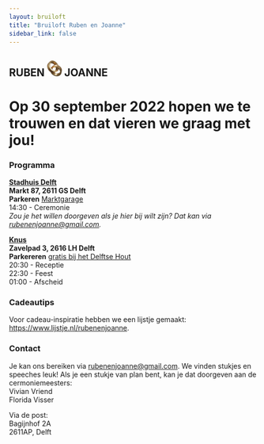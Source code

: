 ```yaml
---
layout: bruiloft
title: "Bruiloft Ruben en Joanne"
sidebar_link: false
---
```

## RUBEN <img src="assets/img/bruiloft/ring.png" class="inline" width="30" /> JOANNE
# Op 30 september 2022 hopen we te trouwen en dat vieren we graag met jou!

### Programma

<a href="https://www.delft.nl" target="_blank">**Stadhuis Delft**</a><br />
**Markt 87, 2611 GS Delft**<br />
**Parkeren** <a href="https://goo.gl/maps/yL3Eju7VQJJXqx2s5" target="_blank">Marktgarage</a><br />
14:30 - Ceremonie<br />
<i>Zou je het willen doorgeven als je hier bij wilt zijn? Dat kan via <a href="mailto:rubenenjoanne@gmail.com">rubenenjoanne@gmail.com</a>.</i>

<a href="https://www.knus.nl/" target="_blank">**Knus**</a><br />
**Zavelpad 3, 2616 LH Delft**<br />
**Parkereren** <a href="https://goo.gl/maps/6ich4TrDPYESJjiz7" target="_blank">gratis bij het Delftse Hout</a><br />
20:30 - Receptie<br />
22:30 - Feest<br />
01:00 - Afscheid

### Cadeautips
Voor cadeau-inspiratie hebben we een lijstje gemaakt: <a href="https://www.lijstje.nl/rubenenjoanne" target="_blank">https://www.lijstje.nl/rubenenjoanne</a>.

### Contact
Je kan ons bereiken via <a href="mailto:rubenenjoanne@gmail.com">rubenenjoanne@gmail.com</a>. We vinden stukjes en speeches leuk! Als je een stukje van plan bent, kan je dat doorgeven aan de cermoniemeesters:<br />
Vivian Vriend<br />
Florida Visser

Via de post:<br />
Bagijnhof 2A<br />
2611AP, Delft
